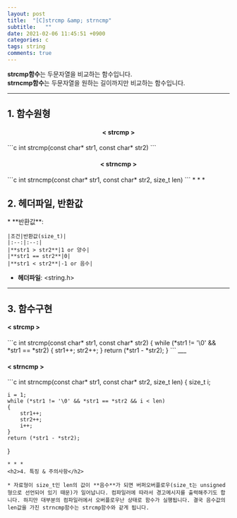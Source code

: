 ```yaml
---
layout: post
title:  "[C]strcmp &amp; strncmp"
subtitle:   ""
date: 2021-02-06 11:45:51 +0900
categories: c
tags: string
comments: true
---
```


**strcmp함수**는 두문자열을 비교하는 함수입니다.<br />
**strncmp함수**는 두문자열을 원하는 길이까지만 비교하는 함수입니다.

* * *
<h2>1. 함수원형</h2>
<h4 align="middle">&#60; strcmp &#62;</h4>
```c
int strcmp(const char* str1, const char* str2)
```
<h4 align="middle">&#60; strncmp &#62;</h4>
```c
int strncmp(const char* str1, const char* str2, size_t len)
```
* * *
<h2>2. 헤더파일, 반환값</h2>
* **반환값**:

    |조건|반환값(size_t)|
    |:--:|:--:|
    |**str1 > str2**|1 or 양수|
    |**str1 == str2**|0|
    |**str1 < str2**|-1 or 음수|

* **헤더파일**: \<string.h\>

* * *
<h2>3. 함수구현</h2>
<h4 align="left">&#60; strcmp &#62;</h4>
```c
int strcmp(const char* str1, const char* str2)
{
    while (*str1 != '\0' && *str1 == *str2)
    {
        str1++;
        str2++;
    }
    return (*str1 - *str2);
}
```
___
<h4 align="left">&#60; strncmp &#62;</h4>
```c
int strncmp(const char* str1, const char* str2, size_t len)
{
    size_t i;

    i = 1;
    while (*str1 != '\0' && *str1 == *str2 && i < len)
    {
        str1++;
        str2++;
        i++;
    }
    return (*str1 - *str2);
}
```
* * *
<h2>4. 특징 & 주의사항</h2>

* 자료형이 size_t인 len의 값이 **음수**가 되면 버퍼오버플로우(size_t는 unsigned형으로 선언되어 있기 때문)가 일어납니다. 컴파일러에 따라서 경고메시지를 출력해주기도 합니다. 하지만 대부분의 컴파일러에서 오버플로우난 상태로 함수가 실행됩니다. 결국 음수값의 len값을 가진 strncmp함수는 strcmp함수와 같게 됩니다.